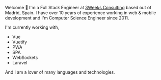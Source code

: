 Welcome 👋 I'm a Full Stack Engineer at [3Weeks Consulting](https://3weeksconsulting.com) based out of Madrid, Spain.
I have over 10 years of experience working in web & mobile development and I'm Computer Science Engineer since 2011.

I'm currently working with,
- Vue
- Vuetify
- PWA
- SPA
- WebSockets
- Laravel

And I am a lover of many languages and technologies.
